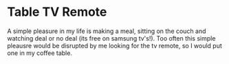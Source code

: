 # Table TV Remote

A simple pleasure in my life is making a meal, sitting on the couch and watching deal or no deal (its free on samsung tv's!). Too often this simple pleausre would be disrupted by me looking for the tv remote, so I would put one in my coffee table.  
